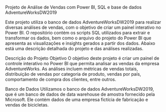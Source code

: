 Projeto de Análise de Vendas com Power BI, SQL  e base de dados AdventureWorksDW2019

Este projeto utiliza o banco de dados AdventureWorksDW2019 para realizar diversas análises de vendas, com o objetivo de criar um painel interativo no Power BI. O repositório contém os scripts SQL utilizados para extrair e transformar os dados, bem como o arquivo do projeto do Power BI que apresenta as visualizações e insights gerados a partir dos dados. Abaixo está uma descrição detalhada do projeto e das análises realizadas.

Descrição do Projeto
Objetivo
O objetivo deste projeto é criar um painel de controle interativo no Power BI que permita analisar as vendas da empresa AdventureWorks. As análises incluem métricas de vendas totais, distribuição de vendas por categoria de produto, vendas por país, comportamento de compra dos clientes, entre outros.

Banco de Dados
Utilizamos o banco de dados AdventureWorksDW2019, que é um banco de dados de data warehouse de amostra fornecido pela Microsoft. Ele contém dados de uma empresa fictícia de fabricação e vendas de bicicletas.
